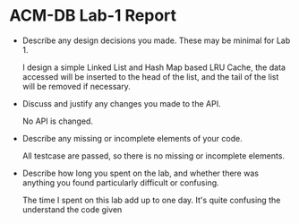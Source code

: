 # ACM-DB Lab-1 Report

- Describe any design decisions you made. These may be minimal for Lab 1.

  I design a simple Linked List and Hash Map based LRU Cache, the data accessed will be inserted to the head of the list, and the tail of the list will be removed if necessary.

  

- Discuss and justify any changes you made to the API.

  No  API is changed.



- Describe any missing or incomplete elements of your code.

  All testcase are passed, so there is no missing or incomplete elements.



- Describe how long you spent on the lab, and whether there was anything you found particularly difficult or confusing.

  The time I spent on this lab add up to one day. It's quite confusing the understand the code given

 